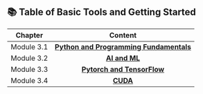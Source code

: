 ## 📚 Table of Basic Tools and Getting Started
| **Chapter** | **Content**                                      |
|:-----------:|:------------------------------------------------:|
| Module 3.1  | [**Python and Programming Fundamentals**](./3.1-Python-and-Programming-Fundamentals/README.md) |
| Module 3.2  | [**AI and ML**](./3.2-AI-and-ML/README.md) |
| Module 3.3  | [**Pytorch and TensorFlow**](./3.3-Pytorch-and-Tensorflow/README.md) |
| Module 3.4  | [**CUDA**](./3.4-CUDA/README.md) |

